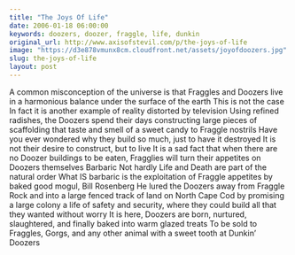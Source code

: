 ```yaml
---
title: "The Joys Of Life"
date: 2006-01-18 06:00:00
keywords: doozers, doozer, fraggle, life, dunkin
original_url: http://www.axisofstevil.com/p/the-joys-of-life
image: "https://d3e878vmunx8cm.cloudfront.net/assets/joyofdoozers.jpg"
slug: the-joys-of-life
layout: post
---
```


A common misconception of the universe is that Fraggles and Doozers live in a harmonious balance under the surface of the earth This is not the case In fact it is another example of reality distorted by television Using refined radishes, the Doozers spend their days constructing large pieces of scaffolding that taste and smell of a sweet candy to Fraggle nostrils Have you ever wondered why they build so much, just to have it destroyed It is not their desire to construct, but to live It is a sad fact that when there are no Doozer buildings to be eaten, Fragglies will turn their appetites on Doozers themselves
Barbaric Not hardly Life and Death are part of the natural order What IS barbaric is the exploitation of Fraggle appetites by baked good mogul, Bill Rosenberg He lured the Doozers away from Fraggle Rock and into a large fenced track of land on North Cape Cod by promising a large colony a life of safety and security, where they could build all that they wanted without worry It is here, Doozers are born, nurtured, slaughtered, and finally baked into warm glazed treats To be sold to Fraggles, Gorgs, and any other animal with a sweet tooth at Dunkin’ Doozers

